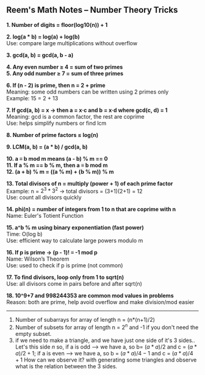## Reem's Math Notes – Number Theory Tricks

**1. Number of digits = floor(log10(n)) + 1**  

**2. log(a * b) = log(a) + log(b)**  
Use: compare large multiplications without overflow

**3. gcd(a, b) = gcd(a, b - a)**  

**4. Any even number ≥ 4 = sum of two primes**  
**5. Any odd number ≥ 7 = sum of three primes**  

**6. If (n - 2) is prime, then n = 2 + prime**  
Meaning: some odd numbers can be written using 2 primes only  
Example: 15 = 2 + 13

**7. If gcd(a, b) = x → then a = x·c and b = x·d where gcd(c, d) = 1**  
Meaning: gcd is a common factor, the rest are coprime  
Use: helps simplify numbers or find lcm

**8. Number of prime factors ≤ log(n)**  

**9. LCM(a, b) = (a * b) / gcd(a, b)**  

**10. a ≡ b mod m means (a - b) % m == 0**  
**11. If a % m == b % m, then a ≡ b mod m**  
**12. (a + b) % m = ((a % m) + (b % m)) % m**  

**13. Total divisors of n = multiply (power + 1) of each prime factor**  
Example: n = $2^3 * 3^2$ → total divisors = (3+1)(2+1) = 12  
Use: count all divisors quickly

**14. phi(n) = number of integers from 1 to n that are coprime with n**  
Name: Euler's Totient Function  

**15. a^b % m using binary exponentiation (fast power)**  
Time: O(log b)  
Use: efficient way to calculate large powers modulo m

**16. If p is prime → (p - 1)! ≡ -1 mod p**  
Name: Wilson’s Theorem  
Use: used to check if p is prime (not common)

**17. To find divisors, loop only from 1 to sqrt(n)**  
Use: all divisors come in pairs before and after sqrt(n)

**18. 10^9+7 and 998244353 are common mod values in problems**  
Reason: both are prime, help avoid overflow and make division/mod easier

----
1) Number of subarrays for array of length n = (n*(n+1)/2)
2) Number of subsets for array of length n = $2^n$ and -1 if you don't need the empty subset.
3) if we need to make a triangle, and we have just one side of it's 3 sides.. Let's this side $n$
so, 
if a is odd --> we have a, so b=  $(a*a)/2$  and c = $(a*a)/2+1$;
if a is even --> we have a, so b = $(a*a)/4 - 1$ and c = $(a*a)/4+1$
How can we observe it? with generating some triangles and observe what is the relation between the 3 sides. 

